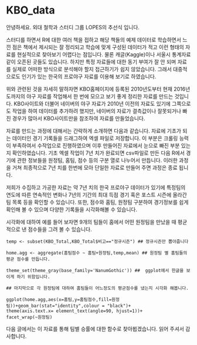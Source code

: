 # KBO_data

안녕하세요. 외대 철학과 스터디 그룹 LOPES의 추선식 입니다.


스터디를 하면서 R에 대한 여러 책을 접하고 해당 책들의 예제 데이터로 학습하면서 느낀 점은 책에서 제시되는 잘 정리되고 학습에 맞게 구성된 데이터가 적고 이런 형태의 자료를 현실적으로 찾아보기 어렵다는 점입니다. 물론 캐글(Kaggle)이나 서울시 통계자료같이 오픈된 곳들도 있습니다. 하지만 특정 자료들에 대한 동기 부여가 잘 안 되며 자료를 실제로 어떠한 방식으로 분석해야 할지 접근하기가 쉽지 않았습니다. 그래서 대중적으로도 인기가 있는 한국의 프로야구 자료를 이용해 보기로 하였습니다.   


위와 관련된 것을 자세히 말하자면 KBO홈페이지에 등록된 2010년도부터 현재 2016년도까지의 야구 자료를 작업해서 한 번에 모으고 보기 좋게 정리한 자료를 만드는 것입니다. KBO사이트와 더불어 네이버의 야구 자료가 2010년 이전의 자료도 있기에 그쪽으로도 작업을 하여 데이터를 추가하려 했지만, 네이버의 자료가 결측값이나 잘못되거나 빠진 경우가 많아서 KBO사이트만을 참조하여 자료를 만들었습니다.


자료를 만드는 과정에 대해서는 간략하게 소개하면 다음과 같습니다. 자료에 기초가 되는 데이터인 경기 기록들을 드래그하여 엑셀 파일로 저장합니다. 이 부분은 크롤링 능력이 부족하여서 수작업으로 진행하였으며 이후 만들어진 자료에서 눈으로 빠진 부분 있는지 확인하였습니다. 기초 엑셀 작업이 7년 치가 완료되면 csv파일로 만든 다음 R에서 경기에 관한 정보들을 원정팀, 홈팀, 점수 등의 구분 열로 나누어서 만듭니다. 이러한 과정을 거쳐 최종적으로 7년 치를 한번에 모아 단일한 자료로 만들어 주면 과정은 종료 됩니다.


저희가 수집하고 가공한 자료는 약 7년 치의 한국 프로야구 데이터가 있기에 특정팀의 연도에 따른 연속적인 변화나 7년의 기간의 최대 득점 경기 혹은 포스트 시즌에 올라간 팀 목록 등을 확인할 수 있습니다. 또한, 점수와 홈팀, 원정팀 구분하여 경기정보를 쉽게 확인해 볼 수 있으며 다양한 기록들을 시각화해볼 수 있습니다.


시각화에 대하여 예를 들어 보자면 9개의 팀들이 홈에서 어떤 원정팀을 만났을 때 평균적으로 낸 점수들을 그려 볼 수 있습니다.

```
temp <- subset(KBO_Total,KBO_Total$비고=="정규시즌") ## 정규시즌만 뽑아줍니다

home.agg <- aggregate(홈팀점수 ~ 홈팀+원정팀,temp,mean) ## 원정팀 별 홈팀들의 평균 점수를 만듭니다.

theme_set(theme_gray(base_family='NanumGothic')) ##  ggplot에서 한글을 보이게 하기 위함입니다.

## 마지막으로 각 원정팀에 대하여 홈팀들이 어느정도의 평균점수를 냈는지 시각화 해봅니다.

ggplot(home.agg,aes(x=홈팀,y=홈팀점수,fill=원정팀))+geom_bar(stat="identity",colour = "black")+
theme(axis.text.x= element_text(angle=90, hjust=1))+
facet_wrap(~원정팀)

```

다음 글에서는 이 자료를 통해 팀별 승률에 대한 함수로 찾아뵙겠습니다. 읽어 주셔서 감사합니다.
